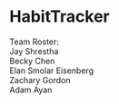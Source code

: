 # HabitTracker

Team Roster:  
Jay Shrestha  
Becky Chen  
Elan Smolar Eisenberg                        
Zachary Gordon  
Adam Ayan 
